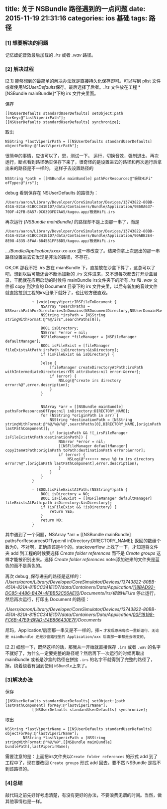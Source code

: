 title: 关于 NSBundle 路径遇到的一点问题
date: 2015-11-19 21:31:16
categories: ios 基础
tags: 路径
---
### [1] 想要解决的问题
记忆蝰蛇音效最后加载的 *.irs* 或者 *.wav* 路径。

### [2] 解决过程

[2.1] 能够想到的最简单的解决办法就是直接持久化保存即可。可以写到 plist 文件或者使用*NSUserDefaults*保存。最后选择了后者。*.irs* 文件放在工程 *[NSBundle mainBundle]*下的 irs 文件夹里面。
<!-- more -->
保存

	[[NSUserDefaults standardUserDefaults] setObject:path forKey:@"lastViperirPath"];
	[[NSUserDefaults standardUserDefaults] synchronize];

取出


	NSString *lastViperirPath = [[NSUserDefaults standardUserDefaults] objectForKey:@"lastViperirPath"];


很简单的事情，应该可以了，恩，测试一下。
运行，切换音效，强制退出，再次运行，断点看到路径确实保存下来了，很奇怪的是设置进去的路径和再次运行后拿出来的路径是不一样的。
这样子去设置路径的


	NSString *path = [[NSBundle mainBundle] pathForResource:@"极致HiFi" ofType:@"irs"];


debug 看到保存在 NSUserDefaults 的路径为：


	/Users/aaron/Library/Developer/CoreSimulator/Devices/13743822-80BB-451A-821A-81BCC341E1D7/data/Containers/Bundle/Application/9B60A637-70DF-42FB-BA57-9C0393FD7AA5/kugou.app/极致HiFi.irs


再次运行 *[NSBundle mainBundle]* 的路径却不是上面那一串了，而是


	/Users/aaron/Library/Developer/CoreSimulator/Devices/13743822-80BB-451A-821A-81BCC341E1D7/data/Containers/Bundle/Application/90ABB2E4-8E08-4335-8FAA-684581FF58D5/kugou.app/极致HiFi.irs


*.../Bundle/Application/xxxx-xx-xxx* 这一串改变了。结果你拿上次退出的那一串路径设置进去它发现是非法的路径，不存在。

OK,OK 那我不把 *.irs* 放在 mianBundle 下，直接放在沙盒下算了，这总可以了吧，想到以后可能还会不断添加新的 *.irs* 文件进来，又不想每次都去打开沙盒目录，干脆就在应用启动的时候将 mainBundle irs文件夹下的所有 *.irs* 和 *.wav* 文件都 copy 到沙盒的 Document 目录下的 irs 文件夹里，以后有新加的音效文件就直接拉到工程的irs目录下就好了，也比较方便直观。



				+ (void)copyViperirIRSFileToDocument {
				    NSArray *searchPaths = NSSearchPathForDirectoriesInDomains(NSDocumentDirectory,NSUserDomainMask,YES);
				    NSString *irsPath = [NSString stringWithFormat:@"%@/irs",searchPaths[0]];
				    
				    BOOL isDirectory;
				    NSError *error = nil;
				    NSFileManager *fileManager = [NSFileManager defaultManager];
				    BOOL isFileExist = [fileManager fileExistsAtPath:irsPath isDirectory:&isDirectory];
				    if (isFileExist && isDirectory) {
				        
				    }else {
				        [fileManager createDirectoryAtPath:irsPath withIntermediateDirectories:YES attributes:nil error:&error];
				        if (error) {
				            NSLog(@"create irs directory error:%@",error.description);
				        }
				    }
				    
				    
				    NSArray *arr = [[NSBundle mainBundle] pathsForResourcesOfType:nil inDirectory:DIRECTORY_NAME];
				    for (NSString *originPath in arr) {
				        NSString *destinationPath = [NSString stringWithFormat:@"%@/%@/%@",searchPaths[0],DIRECTORY_NAME,[originPath lastPathComponent]];
				        if (originPath && ![_irsFileManager isFileExistAtPath:destinationPath]) {
				            NSError *error = nil;
				            [[NSFileManager defaultManager] copyItemAtPath:originPath toPath:destinationPath error:&error];
				            if (error) {
				                NSLog(@"++++++ move %@ to irs directory error:%@",[originPath lastPathComponent],error.description);
				            }
				        }
				    }
				}
				
				- (BOOL)isFileExistAtPath:(NSString*)path {
				    BOOL isDirectory = NO;
				    BOOL isFileExist = [[NSFileManager defaultManager] fileExistsAtPath:path isDirectory:&isDirectory];
				    if (isFileExist && !isDirectory) {
				        return YES;
				    }
				    return NO;
				}


其中遇到了一个问题，NSArray *arr = [[NSBundle mainBundle] pathsForResourcesOfType:nil inDirectory:DIRECTORY_NAME]; 返回的数组个数为0，不对啊，正确应该是4个的。stackoverflow 上找了一下，才知道将文件夹 add 到工程的时候要选择 *Create folder references* 而不是 *Create groups* 这样才能被识别出来。选择 *Create folder references* note:添加进来的文件夹是蓝色的而不是黄色的。

再次 debug ,保存进去的路径是这样的：
*/Users/aaron/Library/Developer/CoreSimulator/Devices/13743822-80BB-451A-821A-81BCC341E1D7/data/Containers/Data/Application/[118BAD92-DC85-4486-B47A-4FBB52C56AE10]()/Documents/irs/极致HiFi.irs*
停止运行，然后再次运行，打印出 Document 的路径：

*/Users/aaron/Library/Developer/CoreSimulator/Devices/13743822-80BB-451A-821A-81BCC341E1D7/data/Containers/Data/Application/[00F18198-FC6B-47E9-BFAD-E4B866430E7F](0)/Documents*

尼玛，Application/后面那一串又是不一样的，摔~
```才发现原来每次一重新运行，无论是 mianBundle 还是沙盒路径里的 Application/xxx 后面那一串都是会改变的```。

[2.2] 细想一下，既然这样的话，那我从一开始就直接保存 ```.irs``` 或者 ```.wav``` 的名字不就好了，为什么一定要完整的路径呢？然后再下一次运行的时候再取出 mainBundle 或者是沙盒的路径在拼接 ```.irs``` 的名字不就得到了完整的路径了，擦，绕着绕着有回到使用 ```NSBundle```上来了。
### [3]解决办法
保存

	[[NSUserDefaults standardUserDefaults] setObject:[path lastPathComponent] forKey:@"lastViperirName"];
	            [[NSUserDefaults standardUserDefaults] synchronize];

取出

	NSString *lastViperirName = [[NSUserDefaults standardUserDefaults] objectForKey:@"lastViperirName"];
	        NSString *lastViperirPath = [NSString stringWithFormat:@"%@/%@",[[NSBundle mainBundle] bundlePath],lastViperirName];
	        
需要注意的是：上面把irs文件夹以```Create folder references``` 的形式 add 到了工程中了，现在要改回 ```Create groups``` 形式 add 回去，要不然 NSBundle 是找不到该路径的。

### [4]总结

敲代码之前先好好考虑清楚，有没有更好的办法，不要浪费无谓的时间。当然，做其他事情也是一样。
